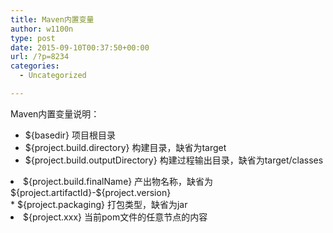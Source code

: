 ```yaml
---
title: Maven内置变量
author: w1100n
type: post
date: 2015-09-10T00:37:50+00:00
url: /?p=8234
categories:
  - Uncategorized

---
```

Maven内置变量说明：

  * ${basedir} 项目根目录
  * ${project.build.directory} 构建目录，缺省为target
  * ${project.build.outputDirectory} 构建过程输出目录，缺省为target/classes
<li id="">
  ${project.build.finalName} 产出物名称，缺省为${project.artifactId}-${project.version}
</li>
  * ${project.packaging} 打包类型，缺省为jar
<li id="aeaoofnhgocdbnbeljkmbjdmhbcokfdb-mousedown">
  ${project.xxx} 当前pom文件的任意节点的内容
</li>
